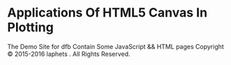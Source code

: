 
# Applications Of HTML5 Canvas In Plotting
 The Demo Site for dfb
 Contain Some JavaScript && HTML pages
 Copyright © 2015-2016 laphets . All Rights Reserved.  
